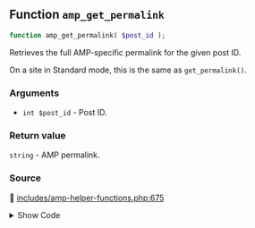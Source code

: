 ## Function `amp_get_permalink`

```php
function amp_get_permalink( $post_id );
```

Retrieves the full AMP-specific permalink for the given post ID.

On a site in Standard mode, this is the same as `get_permalink()`.

### Arguments

* `int $post_id` - Post ID.

### Return value

`string` - AMP permalink.

### Source

:link: [includes/amp-helper-functions.php:675](/includes/amp-helper-functions.php#L675-L680)

<details>
<summary>Show Code</summary>

```php
function amp_get_permalink( $post_id ) {
	if ( amp_is_canonical() ) {
		return get_permalink( $post_id );
	}
	return amp_add_paired_endpoint( get_permalink( $post_id ) );
}
```

</details>
